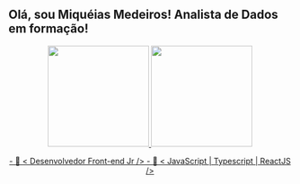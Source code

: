 ## Olá, sou Miquéias Medeiros! Analista de Dados em formação!

<div align="center">
  <a href="https://github.com/miqueiasmedeiros">
  <img height="180em" src="https://github-readme-stats.vercel.app/api?username=miqueiasmedeiros&show_icons=true&theme=dracula&include_all_commits=true&count_private=true"/>
  <img height="180em" src="https://github-readme-stats.vercel.app/api/top-langs/?username=miqueiasmedeiros&layout=compact&langs_count=7&theme=dracula"/>
</div>
  
<p align="center"> 
 - 🔭 < Desenvolvedor Front-end Jr />
 - 🌱 < JavaScript | Typescript | ReactJS />
</p>
